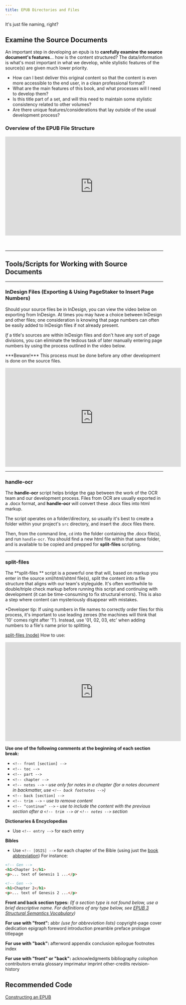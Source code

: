 ```yaml
---
title: EPUB Directories and Files
---
```

It's just file naming, right?

## Examine the Source Documents

An important step in developing an epub is to **carefully examine the source document's features**... how is the content structured? The data/information is what's most important in what we develop, while stylistic features of the source(s) are given much lower priority. 

* How can I best deliver this original content so that the content is even more accessible to the end user, in a clean professional format?
* What are the main features of this book, and what processes will I need to develop them?
* Is this title part of a set, and will this need to maintain some stylistic consistency related to other volumes? 
* Are there unique features/considerations that lay outside of the usual development process?

### Overview of the EPUB File Structure

<iframe width="560" height="315" src="https://www.youtube.com/embed/g9G8gcmJuIw" frameborder="0" allow="accelerometer; autoplay; encrypted-media; gyroscope; picture-in-picture" allowfullscreen></iframe>

<br />

<br />

<br />
<hr />

## Tools/Scripts for Working with Source Documents

<hr />

### InDesign Files (Exporting & Using PageStaker to Insert Page Numbers)

Should your source files be in InDesign, you can view the video below on exporting from InDesign. At times you may have a choice between InDesign and other files; one consideration is knowing that page numbers can often be easily added to InDesign files if not already present.

_If_ a title's sources are within InDesign files and don't have any sort of page divisions, you can eliminate the tedious task of later manually entering page numbers by using the process outlined in the video below. 

\*\*\*Beware!\*\*\* This process must be done before any other development is done on the source files.

<iframe width="560" height="315" src="https://www.youtube.com/embed/i3zzMRSPAUg" frameborder="0" allowfullscreen></iframe>

<hr />

### handle-ocr

The **handle-ocr** script helps bridge the gap between the work of the OCR team and our development process. Files from OCR are usually exported in a .docx format, and **handle-ocr** will convert these .docx files into html markup. 

The script operates on a folder/directory, so usually it's best to create a folder within your project's `src` directory, and insert the .docx files there. 

Then, from the command line, `cd` into the folder containing the .docx file(s), and run `handle-ocr`. You should find a new html file within that same folder, and is available to be copied and prepped for **split-files** scripting.

<hr />

### split-files

The **split-files ** script is a powerful one that will, based on markup you enter in the source xml/html/xhtml file(s), split the content into a file structure that aligns with our team's styleguide. It's often worthwhile to double/triple check markup before running this script and continuing with development (it can be time-consuming to fix structural errors). This is also a step where content can mysteriously disappear with mistakes.

\*Developer tip: If using numbers in file names to correctly order files for this process, it's important to use leading zeroes (the machines will think that '10' comes right after '1'). Instead, use '01, 02, 03, etc' when adding numbers to a file's name prior to splitting.

[split-files (node)](https://github.com/bhdirect-ebooks/split-files)
How to use:

<iframe width="560" height="315" src="https://www.youtube.com/embed/_JV5I-MCLeA" frameborder="0" allow="accelerometer; autoplay; encrypted-media; gyroscope; picture-in-picture" allowfullscreen></iframe>

**Use one of the following comments at the beginning of each section break:**

* `<!-- front [section] -->`
* `<!-- toc -->`
* `<!-- part -->`
* `<!-- chapter -->`
* `<!-- notes -->` - _use only for notes in a chapter (for a notes document in backmatter, use `<!-- back footnotes -->`)_
* `<!-- back [section] -->`
* `<!-- trim -->` - _use to remove content_
* `<!-- ^continue^ -->` - _use to include the content with the previous section after a `<!-- trim -->` or `<!-- notes -->` section_

**Dictionaries & Encyclopedias**

* Use `<!-- entry -->` for each entry

**Bibles**

* Use `<!-- [OSIS] -->` for each chapter of the Bible (using just the [book abbreviation](https://docs.google.com/spreadsheets/d/1tgzQru2dVaDU-zhaSfym1UuaPh3_Aktq91iDz9L9JtY/edit#gid=0))
  For instance:

```html
<!-- Gen -->
<h1>Chapter 1</h1>
<p>... text of Genesis 1 ...</p>

<!-- Gen -->
<h1>Chapter 2</h1>
<p>... text of Genesis 2 ...</p>
```

**Front and back section types:**
_(If a section type is not found below, use a brief descriptive name. For definitions of any type below, see [EPUB 3 Structural Semantics Vocabulary](https://idpf.github.io/epub-vocabs/structure/))_

**For use with "front":**
abbr _(use for abbreviation lists)_
copyright-page
cover
dedication
epigraph
foreword
introduction
preamble
preface
prologue
titlepage

**For use with "back":**
afterword
appendix
conclusion
epilogue
footnotes
index

**For use with "front" or "back":**
acknowledgments
bibliography
colophon
contributors
errata
glossary
imprimatur
imprint
other-credits
revision-history

## Recommended Code

[Constructing an EPUB](../code/construction.html)
